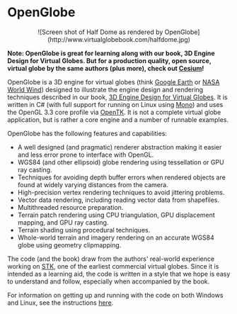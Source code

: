 OpenGlobe
=========

<center>
![Screen shot of Half Dome as rendered by OpenGlobe](http://www.virtualglobebook.com/halfdome.jpg)
</center>

**Note: OpenGlobe is great for learning along with our book, 3D Engine Design for Virtual Globes.  But for a production quality, open source, virtual globe by the same authors (plus more), check out [Cesium](http://cesium.agi.com)!**

OpenGlobe is a 3D engine for virtual globes (think [Google Earth](http://earth.google.com) or [NASA World Wind](http://worldwind.arc.nasa.gov)) designed to illustrate the engine design and rendering techniques described in our book, [3D Engine Design for Virtual Globes](http://www.virtualglobebook.com).  It is written in C# (with full support for running on Linux using [Mono](http://www.mono-project.com)) and uses the OpenGL 3.3 core profile via [OpenTK](http://www.opentk.com).  It is not a complete virtual globe application, but is rather a core engine and a number of runnable examples.

OpenGlobe has the following features and capabilities:

- A well designed (and pragmatic) renderer abstraction making it easier and less error prone to interface with OpenGL.
- WGS84 (and other ellipsoid) globe rendering using tessellation or GPU ray casting.
- Techniques for avoiding depth buffer errors when rendered objects are found at widely varying distances from the camera.
- High-precision vertex rendering techniques to avoid jittering problems.
- Vector data rendering, including reading vector data from shapefiles.
- Multithreaded resource preparation.
- Terrain patch rendering using CPU triangulation, GPU displacement mapping, and GPU ray casting.
- Terrain shading using procedural techniques.
- Whole-world terrain and imagery rendering on an accurate WGS84 globe using geometry clipmapping.

The code (and the book) draw from the authors' real-world experience working on [STK](http://www.agi.com), one of the earliest commercial virtual globes.  Since it is intended as a learning aid, the code is written in a style that we hope is easy to understand and follow, especially when accompanied by the book.

For information on getting up and running with the code on both Windows and Linux, see the instructions [here](http://www.virtualglobebook.com/code.html).

